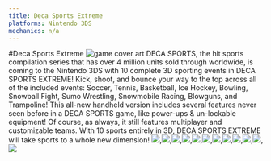 ```yaml
---
title: Deca Sports Extreme
platforms: Nintendo 3DS
mechanics: n/a
---
```

#Deca Sports Extreme
![game cover art](//images.igdb.com/igdb/image/upload/t_thumb/bqticqicegnoe1vbgkjk.jpg "Logo Title Text 1")
DECA SPORTS, the hit sports compilation series that has over 4 million units sold through worldwide, is coming to the Nintendo 3DS with 10 complete 3D sporting events in DECA SPORTS EXTREME! Kick, shoot, and bounce your way to the top across all of the included events: Soccer, Tennis, Basketball, Ice Hockey, Bowling, Snowball Fight, Sumo Wrestling, Snowmobile Racing, Blowguns, and Trampoline! This all-new handheld version includes several features never seen before in a DECA SPORTS game, like power-ups & un-lockable equipment! Of course, as always, it still features multiplayer and customizable teams. With 10 sports entirely in 3D, DECA SPORTS EXTREME will take sports to a whole new dimension!
<img src="//images.igdb.com/igdb/image/upload/t_thumb/tqomzpbxktrsqr5no2iz.jpg"/>,<img src="//images.igdb.com/igdb/image/upload/t_thumb/vbcbkhjbdv3mpwxlnciq.jpg"/>,<img src="//images.igdb.com/igdb/image/upload/t_thumb/js2cpbiy2ybwfsmwzasz.jpg"/>,<img src="//images.igdb.com/igdb/image/upload/t_thumb/cle7dm6xpzfa3ydtq84n.jpg"/>,<img src="//images.igdb.com/igdb/image/upload/t_thumb/k5iocqpwggzsyjydvzmp.jpg"/>,<img src="//images.igdb.com/igdb/image/upload/t_thumb/solriuvg3ekdzafwgp2z.jpg"/>,<img src="//images.igdb.com/igdb/image/upload/t_thumb/q5pjmyz3vqi7xh9x5gs6.jpg"/>,<img src="//images.igdb.com/igdb/image/upload/t_thumb/k5ymxtpkit656abrhyw1.jpg"/>,<img src="//images.igdb.com/igdb/image/upload/t_thumb/skkzjrwyrqch1xesewp2.jpg"/>,<img src="//images.igdb.com/igdb/image/upload/t_thumb/wei4n1kz67slahgxhmsy.jpg"/>,<img src="//images.igdb.com/igdb/image/upload/t_thumb/snhf3cyy2e5o8cbibjzl.jpg"/>,<img src="//images.igdb.com/igdb/image/upload/t_thumb/vi7bbffzydsuitzd2lyo.jpg"/>
